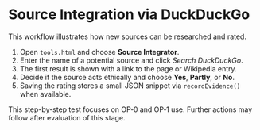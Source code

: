 # Source Integration via DuckDuckGo

This workflow illustrates how new sources can be researched and rated.

1. Open `tools.html` and choose **Source Integrator**.
2. Enter the name of a potential source and click *Search DuckDuckGo*.
3. The first result is shown with a link to the page or Wikipedia entry.
4. Decide if the source acts ethically and choose **Yes**, **Partly**, or **No**.
5. Saving the rating stores a small JSON snippet via `recordEvidence()` when available.

This step-by-step test focuses on OP‑0 and OP‑1 use. Further actions may follow after evaluation of this stage.
